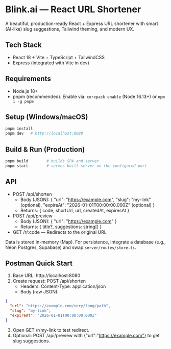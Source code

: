 # Blink.ai — React URL Shortener

A beautiful, production-ready React + Express URL shortener with smart (AI-like) slug suggestions, Tailwind theming, and modern UX.

## Tech Stack
- React 18 + Vite + TypeScript + TailwindCSS
- Express (integrated with Vite in dev)

## Requirements
- Node.js 18+
- pnpm (recommended). Enable via: `corepack enable` (Node 16.13+) or `npm i -g pnpm`

## Setup (Windows/macOS)
```sh
pnpm install
pnpm dev   # http://localhost:8080
```

## Build & Run (Production)
```sh
pnpm build        # builds SPA and server
pnpm start        # serves built server on the configured port
```

## API
- POST /api/shorten
  - Body (JSON): { "url": "https://example.com", "slug": "my-link" (optional), "expireAt": "2026-01-01T00:00:00.000Z" (optional) }
  - Returns: { code, shortUrl, url, createdAt, expiresAt }
- POST /api/preview
  - Body (JSON): { "url": "https://example.com" }
  - Returns: { title?, suggestions: string[] }
- GET /r/:code — Redirects to the original URL

Data is stored in-memory (Map). For persistence, integrate a database (e.g., Neon Postgres, Supabase) and swap `server/routes/store.ts`.

## Postman Quick Start
1. Base URL: http://localhost:8080
2. Create request: POST /api/shorten
   - Headers: Content-Type: application/json
   - Body (raw JSON):
```json
{
  "url": "https://example.com/very/long/path",
  "slug": "my-link",
  "expireAt": "2026-01-01T00:00:00.000Z"
}
```
3. Open GET /r/my-link to test redirect.
4. Optional: POST /api/preview with {"url":"https://example.com"} to get slug suggestions.

